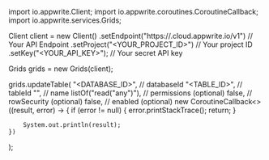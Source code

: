 import io.appwrite.Client;
import io.appwrite.coroutines.CoroutineCallback;
import io.appwrite.services.Grids;

Client client = new Client()
    .setEndpoint("https://<REGION>.cloud.appwrite.io/v1") // Your API Endpoint
    .setProject("<YOUR_PROJECT_ID>") // Your project ID
    .setKey("<YOUR_API_KEY>"); // Your secret API key

Grids grids = new Grids(client);

grids.updateTable(
    "<DATABASE_ID>", // databaseId
    "<TABLE_ID>", // tableId
    "<NAME>", // name
    listOf("read("any")"), // permissions (optional)
    false, // rowSecurity (optional)
    false, // enabled (optional)
    new CoroutineCallback<>((result, error) -> {
        if (error != null) {
            error.printStackTrace();
            return;
        }

        System.out.println(result);
    })
);

